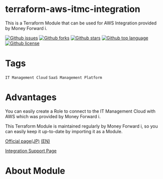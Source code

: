# terraform-aws-itmc-integration

<!-- # Short Description -->

This is a Terraform Module that can be used for AWS Integration provided by Money Forward i.

<!-- # Badges -->

[![Github issues](https://img.shields.io/github/issues/umisora/terraform-aws-itmc-integration)](https://github.com/umisora/terraform-aws-itmc-integration/issues)
[![Github forks](https://img.shields.io/github/forks/umisora/terraform-aws-itmc-integration)](https://github.com/umisora/terraform-aws-itmc-integration/network/members)
[![Github stars](https://img.shields.io/github/stars/umisora/terraform-aws-itmc-integration)](https://github.com/umisora/terraform-aws-itmc-integration/stargazers)
[![Github top language](https://img.shields.io/github/languages/top/umisora/terraform-aws-itmc-integration)](https://github.com/umisora/terraform-aws-itmc-integration/)
[![Github license](https://img.shields.io/github/license/umisora/terraform-aws-itmc-integration)](https://github.com/umisora/terraform-aws-itmc-integration/)

# Tags

`IT Management Cloud` `SaaS Management Platform`

# Advantages

You can easily create a Role to connect to the IT Management Cloud with AWS which was provided by Money Forward i. 

This Terraform Module is maintained regularly by Money Forward i, 
so you can easily keep it up-to-date by importing it as a Module.

[Official page(JP)](https://i.moneyforward.com/) [(EN)](https://i.moneyforward.com/us/)

[Integration Support Page](https://support.itmc.i.moneyforward.com/article/dc2mjsw9oy-aws)


# About Module
<!-- 
  The following Document is automatically generated. 
  If you want to change them, edit `./.terraform-docs.yml`. 
-->
<!-- BEGIN_TF_DOCS -->

<!--  -->


<!--  -->
<!-- END_TF_DOCS -->


<!-- CREATED_BY_LEADYOU_README_GENERATOR -->